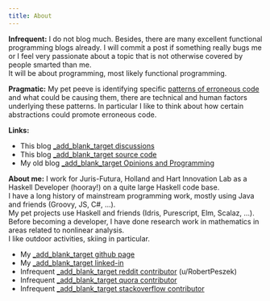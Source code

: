 ```yaml
---
title: About
---
```



**Infrequent:** I do not blog much.  Besides, there are many excellent functional programming blogs already. I will commit a post if something really bugs me or I feel very passionate about a topic that is not otherwise covered by people smarted than me.  
It will be about programming, most likely functional programming.  

**Pragmatic:**  My pet peeve is identifying specific [patterns of erroneous code](/tags/patterns-of-erroneous-code.html) and what could be causing them, there are technical and human factors underlying these patterns.  In particular I like to think about how certain abstractions could promote erroneous code. 



**Links:**

*  This blog [_add_blank_target discussions](https://github.com/rpeszek/rpeszek.github.io/discussions)
*  This blog [_add_blank_target source code](https://github.com/rpeszek/my-blogs)
*  My old blog [_add_blank_target Opinions and Programming](http://rpeszek.blogspot.com/)

**About me:**  I work for Juris-Futura, Holland and Hart Innovation Lab as a Haskell Developer (hooray!) on a quite large Haskell code base.  
I have a long history of mainstream programming work, mostly using Java and friends (Groovy, JS, C#, ...).  
My pet projects use Haskell and friends (Idris, Purescript, Elm, Scalaz, ...).  
Before becoming a developer, I have done research work in mathematics in areas related to nonlinear analysis.  
I like outdoor activities, skiing in particular.
 
*  My [_add_blank_target github page](https://github.com/rpeszek)
*  My [_add_blank_target linked-in](https://www.linkedin.com/in/robert-peszek-20252452/)
*  Infrequent [_add_blank_target reddit contributor](https://www.reddit.com/user/RobertPeszek) (u/RobertPeszek)
*  Infrequent [_add_blank_target quora contributor](https://www.quora.com/profile/Robert-Peszek-1)
*  Infrequent [_add_blank_target stackoverflow contributor](https://stackoverflow.com/users/3626747/robert-peszek)




